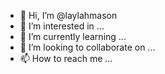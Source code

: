 - 👋 Hi, I’m @laylahmason
- 👀 I’m interested in ...
- 🌱 I’m currently learning ...
- 💞️ I’m looking to collaborate on ...
- 📫 How to reach me ...

<!---
laylahmason/laylahmason is a ✨ special ✨ repository because its `README.md` (this file) appears on your GitHub profile.
You can click the Preview link to take a look at your changes.
--->

